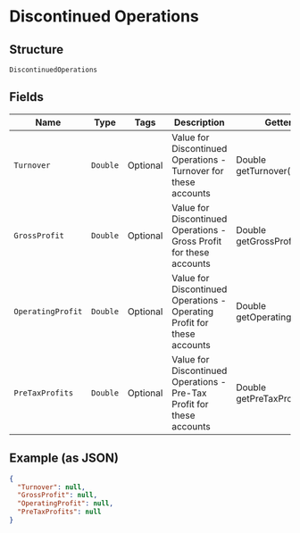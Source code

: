 
# Discontinued Operations

## Structure

`DiscontinuedOperations`

## Fields

| Name | Type | Tags | Description | Getter | Setter |
|  --- | --- | --- | --- | --- | --- |
| `Turnover` | `Double` | Optional | Value for Discontinued Operations - Turnover for these accounts | Double getTurnover() | setTurnover(Double turnover) |
| `GrossProfit` | `Double` | Optional | Value for Discontinued Operations - Gross Profit for these accounts | Double getGrossProfit() | setGrossProfit(Double grossProfit) |
| `OperatingProfit` | `Double` | Optional | Value for Discontinued Operations - Operating Profit for these accounts | Double getOperatingProfit() | setOperatingProfit(Double operatingProfit) |
| `PreTaxProfits` | `Double` | Optional | Value for Discontinued Operations - Pre-Tax Profit for these accounts | Double getPreTaxProfits() | setPreTaxProfits(Double preTaxProfits) |

## Example (as JSON)

```json
{
  "Turnover": null,
  "GrossProfit": null,
  "OperatingProfit": null,
  "PreTaxProfits": null
}
```

